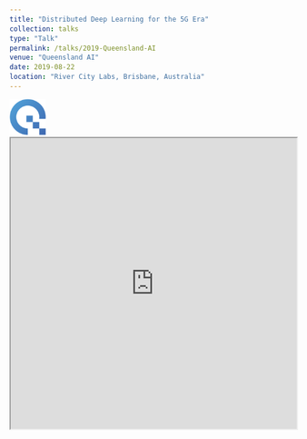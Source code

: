 ```yaml
---
title: "Distributed Deep Learning for the 5G Era"
collection: talks
type: "Talk"
permalink: /talks/2019-Queensland-AI
venue: "Queensland AI"
date: 2019-08-22
location: "River City Labs, Brisbane, Australia"
---
```


<img src='/files/qld-ai.jpeg' width='64' href='/'>

<iframe 
    width="100%"
    height="512"
    src="https://www.meetup.com/Queensland_AI/events/264022206/">
</iframe>
